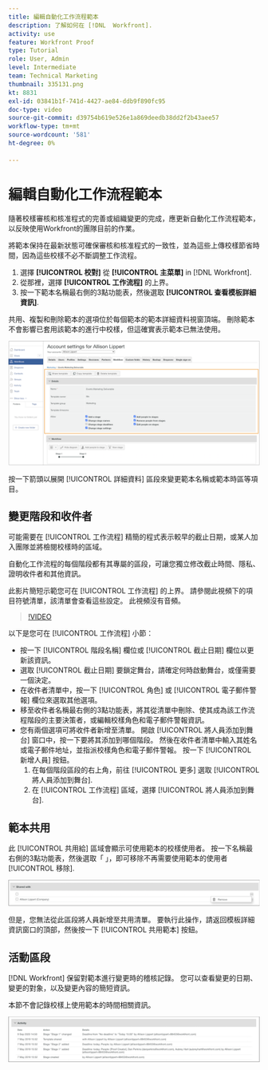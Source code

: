 ```yaml
---
title: 編輯自動化工作流程範本
description: 了解如何在 [!DNL  Workfront].
activity: use
feature: Workfront Proof
type: Tutorial
role: User, Admin
level: Intermediate
team: Technical Marketing
thumbnail: 335131.png
kt: 8831
exl-id: 03841b1f-741d-4427-ae84-ddb9f890fc95
doc-type: video
source-git-commit: d39754b619e526e1a869deedb38dd2f2b43aee57
workflow-type: tm+mt
source-wordcount: '581'
ht-degree: 0%

---
```


# 編輯自動化工作流程範本

隨著校樣審核和核准程式的完善或組織變更的完成，應更新自動化工作流程範本，以反映使用Workfront的團隊目前的作業。

將範本保持在最新狀態可確保審核和核准程式的一致性，並為這些上傳校樣節省時間，因為這些校樣不必不斷調整工作流程。

1. 選擇 **[!UICONTROL 校對]** 從 **[!UICONTROL 主菜單]** in [!DNL Workfront].
1. 從那裡，選擇 **[!UICONTROL 工作流程]** 的上界。
1. 按一下範本名稱最右側的3點功能表，然後選取 **[!UICONTROL 查看模板詳細資訊]**.

共用、複製和刪除範本的選項位於每個範本的範本詳細資料視窗頂端。 刪除範本不會影響已套用該範本的進行中校樣，但這確實表示範本已無法使用。

![「模板詳細資訊」窗口](assets/proof-system-setup-edit-templates-details-area.png)

<!--
Lean More URLs
-->

按一下箭頭以展開 [!UICONTROL 詳細資料] 區段來變更範本名稱或範本時區等項目。

## 變更階段和收件者

可能需要在 [!UICONTROL 工作流程] 精簡的程式表示較早的截止日期，或某人加入團隊並將檢閱校樣時的區域。

自動化工作流程的每個階段都有其專屬的區段，可讓您獨立修改截止時間、隱私、證明收件者和其他資訊。

此影片簡短示範您可在 [!UICONTROL 工作流程] 的上界。 請參閱此視頻下的項目符號清單，該清單會查看這些設定。 此視頻沒有音頻。

>[!VIDEO](https://video.tv.adobe.com/v/335131/?quality=12)

以下是您可在 [!UICONTROL 工作流程] 小節：

* 按一下 [!UICONTROL 階段名稱] 欄位或 [!UICONTROL 截止日期] 欄位以更新該資訊。
* 選取 [!UICONTROL 截止日期] 要鎖定舞台，請確定何時啟動舞台，或僅需要一個決定。
* 在收件者清單中，按一下 [!UICONTROL 角色] 或 [!UICONTROL 電子郵件警報] 欄位來選取其他選項。
* 移至收件者名稱最右側的3點功能表，將其從清單中刪除、使其成為該工作流程階段的主要決策者，或編輯校樣角色和電子郵件警報資訊。
* 您有兩個選項可將收件者新增至清單。 開啟 [!UICONTROL 將人員添加到舞台] 窗口中，按一下要將其添加到哪個階段。 然後在收件者清單中輸入其姓名或電子郵件地址，並指派校樣角色和電子郵件警報。 按一下 [!UICONTROL 新增人員] 按鈕。
   1. 在每個階段區段的右上角，前往 [!UICONTROL 更多] 選取 [!UICONTROL 將人員添加到舞台].
   1. 在 [!UICONTROL 工作流程] 區域，選擇 [!UICONTROL 將人員添加到舞台].

## 範本共用

此 [!UICONTROL 共用給] 區域會顯示可使用範本的校樣使用者。 按一下名稱最右側的3點功能表，然後選取「 」，即可移除不再需要使用範本的使用者 [!UICONTROL 移除].

![[!UICONTROL 共用給] 清單](assets/proof-system-setups-edit-template-shared-with.png)

但是，您無法從此區段將人員新增至共用清單。 要執行此操作，請返回模板詳細資訊窗口的頂部，然後按一下 [!UICONTROL 共用範本] 按鈕。

## 活動區段

[!DNL Workfront] 保留對範本進行變更時的稽核記錄。 您可以查看變更的日期、變更的對象，以及變更內容的簡短資訊。

本節不會記錄校樣上使用範本的時間相關資訊。

![校樣活動清單](assets/proof-system-setups-edit-template-activity.png)
